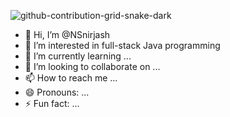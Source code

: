 
![github-contribution-grid-snake-dark](https://github.com/user-attachments/assets/7ad7e19e-3720-44c0-95c1-9fdf40aad42e)

- 👋 Hi, I’m @NSnirjash
- 👀 I’m interested in full-stack Java programming
- 🌱 I’m currently learning ...
- 💞️ I’m looking to collaborate on ...
- 📫 How to reach me ...
- 😄 Pronouns: ...
- ⚡ Fun fact: ...

<!---
NSnirjash/NSnirjash is a ✨ special ✨ repository because its `README.md` (this file) appears on your GitHub profile.
You can click the Preview link to take a look at your changes.
--->
